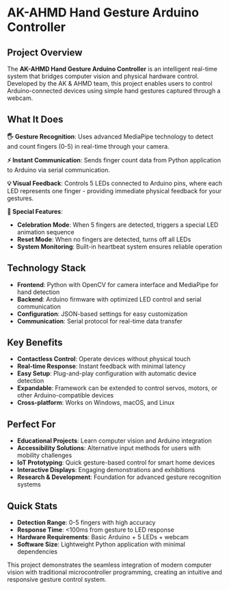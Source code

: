 # AK-AHMD Hand Gesture Arduino Controller

## Project Overview

The **AK-AHMD Hand Gesture Arduino Controller** is an intelligent real-time system that bridges computer vision and physical hardware control. Developed by the AK & AHMD team, this project enables users to control Arduino-connected devices using simple hand gestures captured through a webcam.

## What It Does

**🖐️ Gesture Recognition**: Uses advanced MediaPipe technology to detect and count fingers (0-5) in real-time through your camera.

**⚡ Instant Communication**: Sends finger count data from Python application to Arduino via serial communication.

**💡 Visual Feedback**: Controls 5 LEDs connected to Arduino pins, where each LED represents one finger - providing immediate physical feedback for your gestures.

**🎯 Special Features**: 
- **Celebration Mode**: When 5 fingers are detected, triggers a special LED animation sequence
- **Reset Mode**: When no fingers are detected, turns off all LEDs
- **System Monitoring**: Built-in heartbeat system ensures reliable operation

## Technology Stack

- **Frontend**: Python with OpenCV for camera interface and MediaPipe for hand detection
- **Backend**: Arduino firmware with optimized LED control and serial communication
- **Configuration**: JSON-based settings for easy customization
- **Communication**: Serial protocol for real-time data transfer

## Key Benefits

- **Contactless Control**: Operate devices without physical touch
- **Real-time Response**: Instant feedback with minimal latency
- **Easy Setup**: Plug-and-play configuration with automatic device detection
- **Expandable**: Framework can be extended to control servos, motors, or other Arduino-compatible devices
- **Cross-platform**: Works on Windows, macOS, and Linux

## Perfect For

- **Educational Projects**: Learn computer vision and Arduino integration
- **Accessibility Solutions**: Alternative input methods for users with mobility challenges
- **IoT Prototyping**: Quick gesture-based control for smart home devices
- **Interactive Displays**: Engaging demonstrations and exhibitions
- **Research & Development**: Foundation for advanced gesture recognition systems

## Quick Stats

- **Detection Range**: 0-5 fingers with high accuracy
- **Response Time**: <100ms from gesture to LED response
- **Hardware Requirements**: Basic Arduino + 5 LEDs + webcam
- **Software Size**: Lightweight Python application with minimal dependencies

This project demonstrates the seamless integration of modern computer vision with traditional microcontroller programming, creating an intuitive and responsive gesture control system.